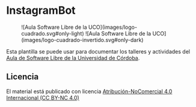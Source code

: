 # InstagramBot

<figure markdown>
  ![Aula Software Libre de la UCO](images/logo-cuadrado.svg#only-light)
  ![Aula Software Libre de la UCO](images/logo-cuadrado-invertido.svg#only-dark)
</figure>

Esta plantilla se puede usar para documentar los talleres y actividades del [Aula de Software Libre de la
Universidad de Córdoba](https://www.uco.es/aulasoftwarelibre).

## Licencia

El material está publicado con licencia [Atribución-NoComercial 4.0 Internacional (CC BY-NC 4.0)](https://creativecommons.org/licenses/by-nc/4.0/deed.es)
